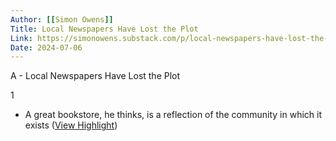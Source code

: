 ```yaml
---
Author: [[Simon Owens]]
Title: Local Newspapers Have Lost the Plot
Link: https://simonowens.substack.com/p/local-newspapers-have-lost-the-plot
Date: 2024-07-06
---
```

A - Local Newspapers Have Lost the Plot

1
- A great bookstore, he thinks, is a reflection of the community in which it exists ([View Highlight](https://read.readwise.io/read/01gxbgrm4jsxxeremdksby3qq3))
